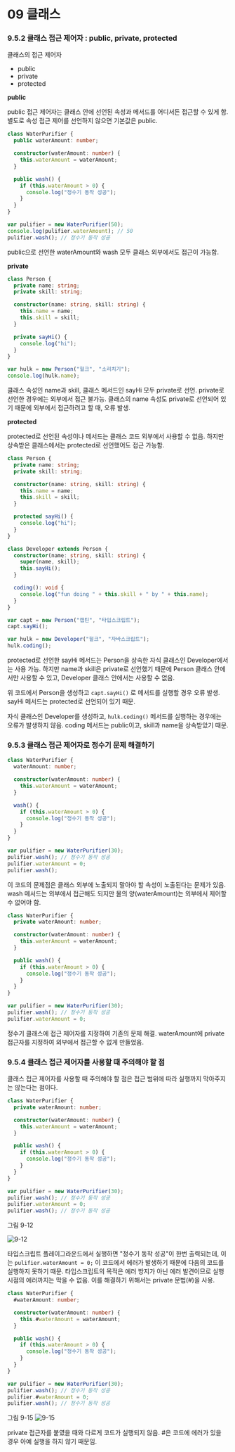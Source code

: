 # 09 클래스

### 9.5.2 클래스 접근 제어자 : public, private, protected

클래스의 접근 제어자

- public
- private
- protected

**public**

public 접근 제어자는 클래스 안에 선언된 속성과 메서드를 어디서든 접근할 수 있게 함. 별도로 속성 접근 제어를 선언하지 않으면 기본값은 public.

```typescript
class WaterPurifier {
  public waterAmount: number;

  constructor(waterAmount: number) {
    this.waterAmount = waterAmount;
  }

  public wash() {
    if (this.waterAmount > 0) {
      console.log("정수기 동작 성공");
    }
  }
}

var pulifier = new WaterPurifier(50);
console.log(pulifier.waterAmount); // 50
pulifier.wash(); // 정수기 동작 성공
```

public으로 선언한 waterAmount와 wash 모두 클래스 외부에서도 접근이 가능함.

**private**

```typescript
class Person {
  private name: string;
  private skill: string;

  constructor(name: string, skill: string) {
    this.name = name;
    this.skill = skill;
  }

  private sayHi() {
    console.log("hi");
  }
}

var hulk = new Person("헐크", "소리치기");
console.log(hulk.name);
```

클래스 속성인 name과 skill, 클래스 메서드인 sayHi 모두 private로 선언. private로 선언한 경우에는 외부에서 접근 불가능. 클래스의 name 속성도 private로 선언되어 있기 때문에 외부에서 접근하려고 할 때, 오류 발생.

**protected**

protected로 선언된 속성이나 메서드는 클래스 코드 외부에서 사용할 수 없음. 하지만 상속받은 클래스에서는 protected로 선언했어도 접근 가능함.

```typescript
class Person {
  private name: string;
  private skill: string;

  constructor(name: string, skill: string) {
    this.name = name;
    this.skill = skill;
  }

  protected sayHi() {
    console.log("hi");
  }
}

class Developer extends Person {
  constructor(name: string, skill: string) {
    super(name, skill);
    this.sayHi();
  }

  coding(): void {
    console.log("fun doing " + this.skill + " by " + this.name);
  }
}

var capt = new Person("캡틴", "타입스크립트");
capt.sayHi();

var hulk = new Developer("헐크", "자바스크립트");
hulk.coding();
```

protected로 선언한 sayHi 메서드는 Person을 상속한 자식 클래스인 Developer에서는 사용 가능. 하지만 name과 skill은 private로 선언했기 때문에 Person 클래스 안에서만 사용할 수 있고, Developer 클래스 안에서는 사용할 수 없음.

위 코드에서 Person을 생성하고 `capt.sayHi()` 로 메서드를 실행할 경우 오류 발생. sayHi 메서드는 protected로 선언되어 있기 때문.

자식 클래스인 Developer를 생성하고, `hulk.coding()` 메서드를 실행하는 경우에는 오류가 발생하지 않음. coding 메서드는 public이고, skill과 name을 상속받았기 때문.

### 9.5.3 클래스 접근 제어자로 정수기 문제 해결하기

```typescript
class WaterPurifier {
  waterAmount: number;

  constructor(waterAmount: number) {
    this.waterAmount = waterAmount;
  }

  wash() {
    if (this.waterAmount > 0) {
      console.log("정수기 동작 성공");
    }
  }
}

var pulifier = new WaterPurifier(30);
pulifier.wash(); // 정수기 동작 성공
pulifier.waterAmount = 0;
pulifier.wash();
```

이 코드의 문제점은 클래스 외부에 노출되지 말아야 할 속성이 노출된다는 문제가 있음. wash 메서드는 외부에서 접근해도 되지만 물의 양(waterAmount)는 외부에서 제어할 수 없어야 함.

```typescript
class WaterPurifier {
  private waterAmount: number;

  constructor(waterAmount: number) {
    this.waterAmount = waterAmount;
  }

  public wash() {
    if (this.waterAmount > 0) {
      console.log("정수기 동작 성공");
    }
  }
}

var pulifier = new WaterPurifier(30);
pulifier.wash(); // 정수기 동작 성공
pulifier.waterAmount = 0;
```

정수기 클래스에 접근 제어자를 지정하여 기존의 문제 해결. waterAmount에 private 접근자를 지정하여 외부에서 접근할 수 없게 만들었음.

### 9.5.4 클래스 접근 제어자를 사용할 때 주의해야 할 점

클래스 접근 제어자를 사용할 때 주의해야 할 점은 접근 범위에 따라 실행까지 막아주지는 않는다는 점이다.

```typescript
class WaterPurifier {
  private waterAmount: number;

  constructor(waterAmount: number) {
    this.waterAmount = waterAmount;
  }

  public wash() {
    if (this.waterAmount > 0) {
      console.log("정수기 동작 성공");
    }
  }
}

var pulifier = new WaterPurifier(30);
pulifier.wash(); // 정수기 동작 성공
pulifier.waterAmount = 0;
pulifier.wash(); // 정수기 동작 성공
```

그림 9-12

![9-12](/img/typescript/09/9-12.JPG)

타입스크립트 플레이그라운드에서 실행하면 "정수기 동작 성공"이 한번 출력되는데, 이는 `pulifier.waterAmount = 0;` 이 코드에서 에러가 발생하기 때문에 다음의 코드를 실행하지 못하기 때문. 타입스크립트의 목적은 에러 방지가 아닌 에러 발견이므로 실행 시점의 에러까지는 막을 수 없음. 이를 해결하기 위해서는 private 문법(#)을 사용.

```typescript
class WaterPurifier {
  #waterAmount: number;

  constructor(waterAmount: number) {
    this.#waterAmount = waterAmount;
  }

  public wash() {
    if (this.waterAmount > 0) {
      console.log("정수기 동작 성공");
    }
  }
}

var pulifier = new WaterPurifier(30);
pulifier.wash(); // 정수기 동작 성공
pulifier.#waterAmount = 0;
pulifier.wash(); // 정수기 동작 성공
```

그림 9-15
![9-15](/img/typescript/09/9-15.JPG)

private 접근자를 붙였을 때와 다르게 코드가 실행되지 않음. #은 코드에 에러가 있을 경우 아예 실행을 하지 않기 때문임.
